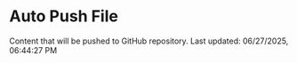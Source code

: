 # Auto Push File

Content that will be pushed to GitHub repository.
Last updated: 06/27/2025, 06:44:27 PM